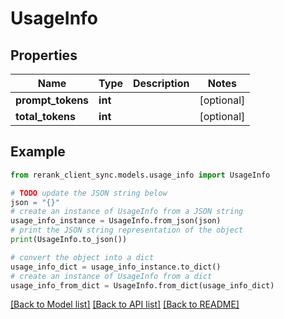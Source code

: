 # UsageInfo


## Properties

Name | Type | Description | Notes
------------ | ------------- | ------------- | -------------
**prompt_tokens** | **int** |  | [optional] 
**total_tokens** | **int** |  | [optional] 

## Example

```python
from rerank_client_sync.models.usage_info import UsageInfo

# TODO update the JSON string below
json = "{}"
# create an instance of UsageInfo from a JSON string
usage_info_instance = UsageInfo.from_json(json)
# print the JSON string representation of the object
print(UsageInfo.to_json())

# convert the object into a dict
usage_info_dict = usage_info_instance.to_dict()
# create an instance of UsageInfo from a dict
usage_info_from_dict = UsageInfo.from_dict(usage_info_dict)
```
[[Back to Model list]](../README.md#documentation-for-models) [[Back to API list]](../README.md#documentation-for-api-endpoints) [[Back to README]](../README.md)


